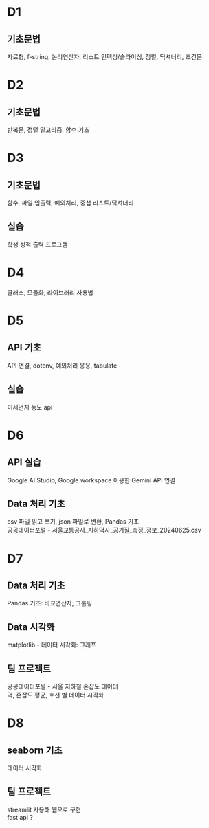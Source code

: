 # D1

## 기초문법

자료형, f-string, 논리연산자, 리스트 인덱싱/슬라이싱, 정렬, 딕셔너리, 조건문

# D2

## 기초문법

반복문, 정렬 알고리즘, 함수 기초

# D3

## 기초문법

함수, 파일 입출력, 예외처리, 중첩 리스트/딕셔너리

## 실습

학생 성적 출력 프로그램

# D4

클래스, 모듈화, 라이브러리 사용법

# D5

## API 기초

API 연결, dotenv, 예외처리 응용, tabulate

## 실습

미세먼지 농도 api

# D6

## API 실습

Google AI Studio, Google workspace 이용한 Gemini API 연결

## Data 처리 기초

csv 파일 읽고 쓰기, json 파일로 변환, Pandas 기초<br>
공공데이터포털 - 서울교통공사\_지하역사\_공기질\_측정\_정보\_20240625.csv

# D7

## Data 처리 기초

Pandas 기초: 비교연산자, 그룹핑

## Data 시각화

matplotlib - 데이터 시각화: 그래프

## 팀 프로젝트

공공데이터포털 - 서울 지하철 혼잡도 데이터<br>
역, 혼잡도 평균, 호선 별 데이터 시각화

# D8

## seaborn 기초

데이터 시각화

## 팀 프로젝트

streamlit 사용해 웹으로 구현<br>
fast api ?
